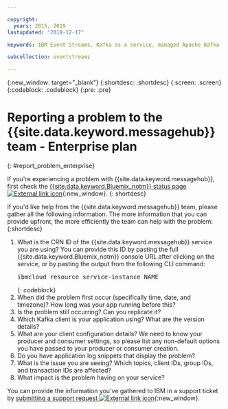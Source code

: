 ```yaml
---

copyright:
  years: 2015, 2019
lastupdated: "2018-12-17"

keywords: IBM Event Streams, Kafka as a service, managed Apache Kafka

subcollection: eventstreams

---
```


{:new_window: target="_blank"}
{:shortdesc: .shortdesc}
{:screen: .screen}
{:codeblock: .codeblock}
{:pre: .pre}

# Reporting a problem to the {{site.data.keyword.messagehub}} team - Enterprise plan
{: #report_problem_enterprise}

If you're experiencing a problem with {{site.data.keyword.messagehub}}, first check the [{{site.data.keyword.Bluemix_notm}} status page ![External link icon](../../icons/launch-glyph.svg "External link icon")](https://console.bluemix.net/status){:new_window}.
{: shortdesc}

If you'd like help from the {{site.data.keyword.messagehub}} team, please gather all the following information. The more information that you can provide upfront, the more efficiently the team can help with the problem:
{:shortdesc}

1. What is the CRN ID of the {{site.data.keyword.messagehub}} service you are
   using?  You can provide this ID by pasting the full
   {{site.data.keyword.Bluemix_notm}} console URL after clicking on the
   service, or by pasting the output from the following CLI command:<br/>
   <pre class="pre">
   ibmcloud resource service-instance NAME
   </pre>
	{: codeblock}
2. When did the problem first occur (specifically time, date, and timezone)?
   How long was your app running before this?
3. Is the problem still occurring? Can you replicate it?
4. Which Kafka client is your application using? What are the version details?
5. What are your client configuration details? We need to know your producer and consumer settings, so please list any non-default options you have passed to your producer or consumer creation.
6. Do you have application log snippets that display the problem?
7. What is the issue you are seeing? Which topics, client IDs, group IDs, and
   transaction IDs are affected?
8. What impact is the problem having on your service?

You can provide the information you've gathered to IBM in a support ticket by [submitting a support request ![External link icon](../../icons/launch-glyph.svg "External link icon")](/docs/get-support?topic=get-support-getting-customer-support#using-avatar){:new_window}.







